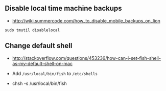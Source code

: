 ## Disable local time machine backups
- http://wiki.summercode.com/how_to_disable_mobile_backups_on_lion
```
sudo tmutil disablelocal
```

## Change default shell ##
- http://stackoverflow.com/questions/453236/how-can-i-set-fish-shell-as-my-default-shell-on-mac

- Add `/usr/local/bin/fish` to `/etc/shells`
- chsh -s /usr/local/bin/fish

